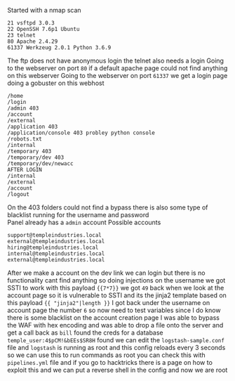 Started with a nmap scan
```
21 vsftpd 3.0.3
22 OpenSSH 7.6p1 Ubuntu
23 telnet
80 Apache 2.4.29
61337 Werkzeug 2.0.1 Python 3.6.9
```
The ftp does not have anonymous login the telnet also needs a login 
Going to the webserver on port `80` if a default apache page could not find anything on this webserver 
Going to the webserver on port `61337` we get a login page doing a gobuster on this webhost 
```
/home
/login
/admin 403
/account
/external
/application 403
/application/console 403 probley python console 
/robots.txt
/internal
/temporary 403
/temporary/dev 403
/temporary/dev/newacc
AFTER LOGIN
/internal
/external
/account
/logout
```
On the 403 folders could not find a bypass there is also some type of blacklist running for the username and password  
Panel already has a `admin` account
Possible accounts
```
support@templeindustries.local
external@templeindustries.local
hiring@templeindustries.local
internal@templeindustries.local
external@templeindustries.local
```
After we make a account on the dev link we can login but there is no functionality cant find anything so doing injections on the username we got SSTI to work with this payload `{{7*7}}` we got `49` back when we look at the account page  so it is vulnerable to SSTI and its the jinja2 template based on this payload `{{ "jinja2"|length }}` I got back under the username on account page the number `6` so now need to test variables since I do know there is some blacklist on the account creation page 
I was able to bypass the WAF with hex encoding  and was able to drop a file onto the server and get a call back as `bill` found the creds for a database `temple_user:4$pCM!&bEEs$SR8H` found we can edit the `logstash-sample.conf` file and `logstash` is running as root and this config reloads every 3 seconds so we can use this to run commands as root you can check this with `pipelines.yml` file and if you go to hacktricks there is a page on how to exploit this and we can put a reverse shell in the config and now we are root 